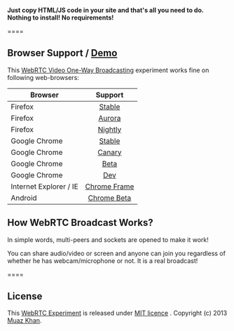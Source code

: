 **Just copy HTML/JS code in your site and that's all you need to do. Nothing to install! No requirements!**

====
## Browser Support / [Demo](https://googledrive.com/host/0B6GWd_dUUTT8RzVSRVU2MlIxcm8/webrtc-broadcasting/)

This [WebRTC Video One-Way Broadcasting](https://googledrive.com/host/0B6GWd_dUUTT8RzVSRVU2MlIxcm8/webrtc-broadcasting/) experiment works fine on following web-browsers:

| Browser        | Support           |
| ------------- |:-------------:|
| Firefox | [Stable](http://www.mozilla.org/en-US/firefox/new/) |
| Firefox | [Aurora](http://www.mozilla.org/en-US/firefox/aurora/) |
| Firefox | [Nightly](http://nightly.mozilla.org/) |
| Google Chrome | [Stable](https://www.google.com/intl/en_uk/chrome/browser/) |
| Google Chrome | [Canary](https://www.google.com/intl/en/chrome/browser/canary.html) |
| Google Chrome | [Beta](https://www.google.com/intl/en/chrome/browser/beta.html) |
| Google Chrome | [Dev](https://www.google.com/intl/en/chrome/browser/index.html?extra=devchannel#eula) |
| Internet Explorer / IE | [Chrome Frame](http://www.google.com/chromeframe) |
| Android | [Chrome Beta](https://play.google.com/store/apps/details?id=com.chrome.beta) |

## How WebRTC Broadcast Works?

In simple words, multi-peers and sockets are opened to make it work!

You can share audio/video or screen and anyone can join you regardless of whether he has webcam/microphone or not. It is a real broadcast!

====
## License

This [WebRTC Experiment](https://googledrive.com/host/0B6GWd_dUUTT8RzVSRVU2MlIxcm8/webrtc-broadcasting/) is released under [MIT licence](https://webrtc-experiment.appspot.com/licence/) . Copyright (c) 2013 [Muaz Khan](https://plus.google.com/100325991024054712503).
